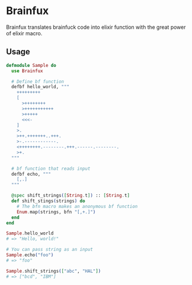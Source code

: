 # Brainfux

Brainfux translates brainfuck code into elixir function with the great power of elixir macro.

## Usage

```elixir
defmodule Sample do
  use Brainfux

  # Define bf function
  defbf hello_world, """
    +++++++++
    [
      >++++++++
      >+++++++++++
      >+++++
      <<<-
    ]
    >.
    >++.+++++++..+++.
    >-.------------.
    <++++++++.--------.+++.------.--------.
    >+.
  """

  # bf function that reads input
  defbf echo, """
    [,.]
  """

  @spec shift_strings([String.t]) :: [String.t]
  def shift_stings(strings) do
    # The bfn macro makes an anonymous bf function
    Enum.map(strings, bfn "[,+.]")
  end
end

Sample.hello_world
# => "Hello, world!"

# You can pass string as an input
Sample.echo("foo")
# => "foo"

Sample.shift_strings(["abc", "HAL"])
# => ["bcd", "IBM"]
```
